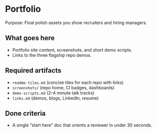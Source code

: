 # Portfolio

Purpose: Final polish assets you show recruiters and hiring managers.

## What goes here
- Portfolio site content, screenshots, and short demo scripts.
- Links to the three flagship repo demos.

## Required artifacts
- `readme-tiles.md` (concise tiles for each repo with links)
- `screenshots/` (repo home, CI badges, dashboards)
- `demo-scripts.md` (2–4 minute talk tracks)
- `links.md` (demos, blogs, LinkedIn, resume)

## Done criteria
- A single “start here” doc that orients a reviewer in under 30 seconds.

